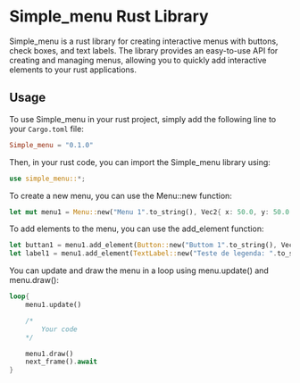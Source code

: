 # Simple_menu Rust Library

Simple_menu is a rust library for creating interactive menus with buttons, check boxes, and text labels. The library provides an easy-to-use API for creating and managing menus, allowing you to quickly add interactive elements to your rust applications.

## Usage

To use Simple_menu in your rust project, simply add the following line to your `Cargo.toml` file:

```toml
Simple_menu = "0.1.0"
```

Then, in your rust code, you can import the Simple_menu library using:

```rust
use simple_menu::*;
```

To create a new menu, you can use the Menu::new function:

```rust
let mut menu1 = Menu::new("Menu 1".to_string(), Vec2{ x: 50.0, y: 50.0 });
```

To add elements to the menu, you can use the add_element function:

```rust
let buttan1 = menu1.add_element(Button::new("Buttom 1".to_string(), Vec2{ x: 0.0, y: 120.0 }, None));
let label1 = menu1.add_element(TextLabel::new("Teste de legenda: ".to_string(), Vec2{ x: 30.0, y: 50.0 }));
```

You can update and draw the menu in a loop using menu.update() and menu.draw():

```rust
loop{
    menu1.update()

    /*
        Your code
    */

    menu1.draw()
    next_frame().await
}
```
